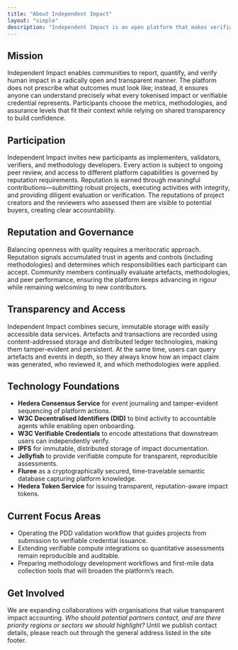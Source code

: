 ```yaml
---
title: "About Independent Impact"
layout: "simple"
description: "Independent Impact is an open platform that makes verifiable human impact legible, auditable, and trusted."
---
```


## Mission

Independent Impact enables communities to report, quantify, and verify human impact in a radically open and transparent manner. The platform does not prescribe what outcomes must look like; instead, it ensures anyone can understand precisely what every tokenised impact or verifiable credential represents. Participants choose the metrics, methodologies, and assurance levels that fit their context while relying on shared transparency to build confidence.

## Participation

Independent Impact invites new participants as implementers, validators, verifiers, and methodology developers. Every action is subject to ongoing peer review, and access to different platform capabilities is governed by reputation requirements. Reputation is earned through meaningful contributions—submitting robust projects, executing activities with integrity, and providing diligent evaluation or verification. The reputations of project creators and the reviewers who assessed them are visible to potential buyers, creating clear accountability.

## Reputation and Governance

Balancing openness with quality requires a meritocratic approach. Reputation signals accumulated trust in agents and controls (including methodologies) and determines which responsibilities each participant can accept. Community members continually evaluate artefacts, methodologies, and peer performance, ensuring the platform keeps advancing in rigour while remaining welcoming to new contributors.

## Transparency and Access

Independent Impact combines secure, immutable storage with easily accessible data services. Artefacts and transactions are recorded using content-addressed storage and distributed ledger technologies, making them tamper-evident and persistent. At the same time, users can query artefacts and events in depth, so they always know how an impact claim was generated, who reviewed it, and which methodologies were applied.

## Technology Foundations

- **Hedera Consensus Service** for event journaling and tamper-evident sequencing of platform actions.
- **W3C Decentralised Identifiers (DID)** to bind activity to accountable agents while enabling open onboarding.
- **W3C Verifiable Credentials** to encode attestations that downstream users can independently verify.
- **IPFS** for immutable, distributed storage of impact documentation.
- **Jellyfish** to provide verifiable compute for transparent, reproducible assessments.
- **Fluree** as a cryptographically secured, time-travelable semantic database capturing platform knowledge.
- **Hedera Token Service** for issuing transparent, reputation-aware impact tokens.

## Current Focus Areas

- Operating the PDD validation workflow that guides projects from submission to verifiable credential issuance.
- Extending verifiable compute integrations so quantitative assessments remain reproducible and auditable.
- Preparing methodology development workflows and first-mile data collection tools that will broaden the platform’s reach.

## Get Involved

We are expanding collaborations with organisations that value transparent impact accounting. _Who should potential partners contact, and are there priority regions or sectors we should highlight?_ Until we publish contact details, please reach out through the general address listed in the site footer.
